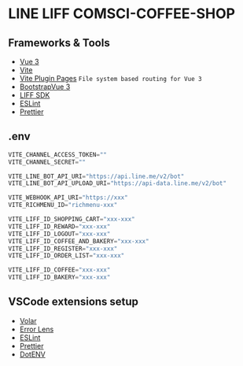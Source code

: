 # LINE LIFF COMSCI-COFFEE-SHOP

## Frameworks & Tools
- [Vue 3](https://vuejs.org/)
- [Vite](https://vitejs.dev/)
- [Vite Plugin Pages](https://github.com/hannoeru/vite-plugin-pages) `File system based routing for Vue 3`
- [BootstrapVue 3](https://cdmoro.github.io/bootstrap-vue-3/)
- [LIFF SDK](https://www.npmjs.com/package/@line/liff)
- [ESLint](https://eslint.org/)
- [Prettier](https://prettier.io/)

## .env
```js
VITE_CHANNEL_ACCESS_TOKEN=""
VITE_CHANNEL_SECRET=""

VITE_LINE_BOT_API_URI="https://api.line.me/v2/bot"
VITE_LINE_BOT_API_UPLOAD_URI="https://api-data.line.me/v2/bot"

VITE_WEBHOOK_API_URI="https://xxx"
VITE_RICHMENU_ID="richmenu-xxx"

VITE_LIFF_ID_SHOPPING_CART="xxx-xxx"
VITE_LIFF_ID_REWARD="xxx-xxx"
VITE_LIFF_ID_LOGOUT="xxx-xxx"
VITE_LIFF_ID_COFFEE_AND_BAKERY="xxx-xxx"
VITE_LIFF_ID_REGISTER="xxx-xxx"
VITE_LIFF_ID_ORDER_LIST="xxx-xxx"

VITE_LIFF_ID_COFFEE="xxx-xxx"
VITE_LIFF_ID_BAKERY="xxx-xxx"
```

## VSCode extensions setup

- [Volar](https://marketplace.visualstudio.com/items?itemName=johnsoncodehk.volar)
- [Error Lens](https://marketplace.visualstudio.com/items?itemName=usernamehw.errorlens)
- [ESLint](https://marketplace.visualstudio.com/items?itemName=dbaeumer.vscode-eslint)
- [Prettier](https://marketplace.visualstudio.com/items?itemName=esbenp.prettier-vscode)
- [DotENV](https://marketplace.visualstudio.com/items?itemName=mikestead.dotenv)
